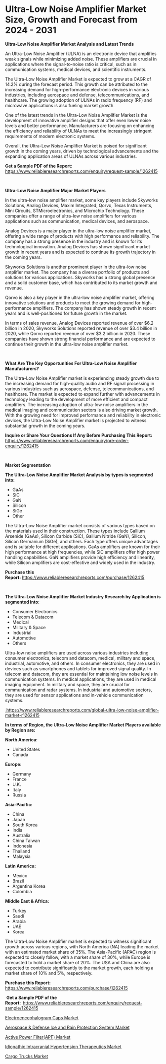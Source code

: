 <p><h1>Ultra-Low Noise Amplifier Market Size, Growth and Forecast from 2024 - 2031</h1></p><p><strong>Ultra-Low Noise Amplifier Market Analysis and Latest Trends</strong></p>
<p><p>An Ultra-Low Noise Amplifier (ULNA) is an electronic device that amplifies weak signals while minimizing added noise. These amplifiers are crucial in applications where the signal-to-noise ratio is critical, such as in communication systems, medical devices, and scientific instruments.</p><p>The Ultra-Low Noise Amplifier Market is expected to grow at a CAGR of 14.2% during the forecast period. This growth can be attributed to the increasing demand for high-performance electronic devices in various industries, including aerospace and defense, telecommunications, and healthcare. The growing adoption of ULNAs in radio frequency (RF) and microwave applications is also fueling market growth.</p><p>One of the latest trends in the Ultra-Low Noise Amplifier Market is the development of innovative amplifier designs that offer even lower noise levels and better performance. Manufacturers are focusing on enhancing the efficiency and reliability of ULNAs to meet the increasingly stringent requirements of modern electronic systems.</p><p>Overall, the Ultra-Low Noise Amplifier Market is poised for significant growth in the coming years, driven by technological advancements and the expanding application areas of ULNAs across various industries.</p></p>
<p><strong>Get a Sample PDF of the Report:&nbsp;</strong> <a href="https://www.reliableresearchreports.com/enquiry/request-sample/1262415">https://www.reliableresearchreports.com/enquiry/request-sample/1262415</a></p>
<p>&nbsp;</p>
<p><strong>Ultra-Low Noise Amplifier Major Market Players</strong></p>
<p><p>In the ultra-low noise amplifier market, some key players include Skyworks Solutions, Analog Devices, Maxim Integrated, Qorvo, Texas Instruments, Mini Circuits, STMicroelectronics, and Microchip Technology. These companies offer a range of ultra-low noise amplifiers for various applications such as communication, medical devices, and aerospace.</p><p>Analog Devices is a major player in the ultra-low noise amplifier market, offering a wide range of products with high performance and reliability. The company has a strong presence in the industry and is known for its technological innovation. Analog Devices has shown significant market growth in recent years and is expected to continue its growth trajectory in the coming years.</p><p>Skyworks Solutions is another prominent player in the ultra-low noise amplifier market. The company has a diverse portfolio of products and solutions for various applications. Skyworks has a strong global presence and a solid customer base, which has contributed to its market growth and revenue.</p><p>Qorvo is also a key player in the ultra-low noise amplifier market, offering innovative solutions and products to meet the growing demand for high-performance amplifiers. The company has shown steady growth in recent years and is well-positioned for future growth in the market.</p><p>In terms of sales revenue, Analog Devices reported revenue of over $6.2 billion in 2020, Skyworks Solutions reported revenue of over $3.4 billion in 2020, while Qorvo reported revenue of over $3.2 billion in 2020. These companies have shown strong financial performance and are expected to continue their growth in the ultra-low noise amplifier market.</p></p>
<p>&nbsp;</p>
<p><strong>What Are The Key Opportunities For Ultra-Low Noise Amplifier Manufacturers?</strong></p>
<p><p>The Ultra-Low Noise Amplifier market is experiencing steady growth due to the increasing demand for high-quality audio and RF signal processing in various industries such as aerospace, defense, telecommunications, and healthcare. The market is expected to expand further with advancements in technology leading to the development of more efficient and compact amplifiers. The increasing adoption of ultra-low noise amplifiers in the medical imaging and communication sectors is also driving market growth. With the growing need for improved performance and reliability in electronic devices, the Ultra-Low Noise Amplifier market is projected to witness substantial growth in the coming years.</p></p>
<p><strong>Inquire or Share Your Questions If Any Before Purchasing This Report:</strong> <a href="https://www.reliableresearchreports.com/enquiry/pre-order-enquiry/1262415">https://www.reliableresearchreports.com/enquiry/pre-order-enquiry/1262415</a></p>
<p>&nbsp;</p>
<p><strong>Market Segmentation</strong></p>
<p><strong>The Ultra-Low Noise Amplifier Market Analysis by types is segmented into:</strong></p>
<p><ul><li>GaAs</li><li>SiC</li><li>GaN</li><li>Silicon</li><li>SiGe</li><li>Other</li></ul></p>
<p><p>The Ultra-Low Noise Amplifier market consists of various types based on the materials used in their construction. These types include Gallium Arsenide (GaAs), Silicon Carbide (SiC), Gallium Nitride (GaN), Silicon, Silicon Germanium (SiGe), and others. Each type offers unique advantages and is suitable for different applications. GaAs amplifiers are known for their high performance at high frequencies, while SiC amplifiers offer high power handling capabilities. GaN amplifiers provide high efficiency and linearity, while Silicon amplifiers are cost-effective and widely used in the industry.</p></p>
<p><strong>Purchase this Report:&nbsp;</strong><a href="https://www.reliableresearchreports.com/purchase/1262415">https://www.reliableresearchreports.com/purchase/1262415</a></p>
<p>&nbsp;</p>
<p><strong>The Ultra-Low Noise Amplifier Market Industry Research by Application is segmented into:</strong></p>
<p><ul><li>Consumer Electronics</li><li>Telecom & Datacom</li><li>Medical</li><li>Military & Space</li><li>Industrial</li><li>Automotive</li><li>Others</li></ul></p>
<p><p>Ultra-low noise amplifiers are used across various industries including consumer electronics, telecom and datacom, medical, military and space, industrial, automotive, and others. In consumer electronics, they are used in devices such as smartphones and tablets for improved signal quality. In telecom and datacom, they are essential for maintaining low noise levels in communication systems. In medical applications, they are used in medical imaging equipment. In military and space, they are crucial for communication and radar systems. In industrial and automotive sectors, they are used for sensor applications and in-vehicle communication systems.</p></p>
<p><a href="https://www.reliableresearchreports.com/global-ultra-low-noise-amplifier-market-r1262415">&nbsp;https://www.reliableresearchreports.com/global-ultra-low-noise-amplifier-market-r1262415</a></p>
<p><strong>In terms of Region, the Ultra-Low Noise Amplifier Market Players available by Region are:</strong></p>
<p>
    <p> <strong> North America: </strong>
        <ul>
            <li>United States</li>
            <li>Canada</li>
        </ul>
        </p> 
    <p> <strong> Europe: </strong>
        <ul>
            <li>Germany</li>
            <li>France</li>
            <li>U.K.</li>
            <li>Italy</li>
            <li>Russia</li>
        </ul>
        </p> 
    <p> <strong> Asia-Pacific: </strong>
        <ul>
            <li>China</li>
            <li>Japan</li>
            <li>South Korea</li>
            <li>India</li>
            <li>Australia</li>
            <li>China Taiwan</li>
            <li>Indonesia</li>
            <li>Thailand</li>
            <li>Malaysia</li>
        </ul>
        </p> 
    <p> <strong> Latin America: </strong>
        <ul>
            <li>Mexico</li>
            <li>Brazil</li>
            <li>Argentina Korea</li>
            <li>Colombia</li>
        </ul>
        </p> 
    <p> <strong> Middle East & Africa: </strong>
        <ul>
            <li>Turkey</li>
            <li>Saudi</li>
            <li>Arabia</li>
            <li>UAE</li>
            <li>Korea</li>
        </ul>
    </p>
    </p>
<p><p>The Ultra-Low Noise Amplifier market is expected to witness significant growth across various regions, with North America (NA) leading the market with an estimated market share of 35%. The Asia-Pacific (APAC) region is expected to closely follow, with a market share of 30%, while Europe is forecasted to hold a market share of 20%. The USA and China are also expected to contribute significantly to the market growth, each holding a market share of 10% and 5%, respectively.</p></p>
<p><strong>Purchase this Report: </strong><a href="https://www.reliableresearchreports.com/purchase/1262415">https://www.reliableresearchreports.com/purchase/1262415</a></p>
<p>&nbsp;<strong>Get a Sample PDF of the Report:&nbsp;&nbsp;</strong><a href="https://www.reliableresearchreports.com/enquiry/request-sample/1262415">https://www.reliableresearchreports.com/enquiry/request-sample/1262415</a></p>
<p><strong></strong></p>
<p><p><a href="https://www.linkedin.com/pulse/electroencephalogram-caps-market-global-regional-analysis-jmsee">Electroencephalogram Caps Market</a></p><p><a href="https://medium.com/@carol.alsopr44536/global-aerospace-defense-ice-and-rain-protection-system-market-share-and-growth-opportunities-and-8144f9a8f52e">Aerospace & Defense Ice and Rain Protection System Market</a></p><p><a href="https://medium.com/@amanda.hamilton54645/deep-dive-into-the-active-power-filter-apf-market-itstrends-market-segmentation-and-79fbb3d752ee">Active Power Filter(APF) Market</a></p><p><a href="https://www.linkedin.com/pulse/idiopathic-intracranial-hypertension-therapeutics-market-forecasts-i71ae">Idiopathic Intracranial Hypertension Therapeutics Market</a></p><p><a href="https://github.com/nlnlwane1/Market-Research-Report-List-1/blob/main/cargo-trucks-market.md">Cargo Trucks Market</a></p></p>